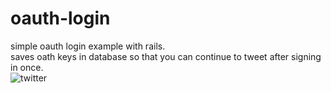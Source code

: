 oauth-login
===========

simple oauth login example with rails.  
saves oath keys in database so that you can continue to tweet after signing in once.   
![twitter](https://twitter.com/images/resources/twitter-bird-light-bgs.png "Twitter")
